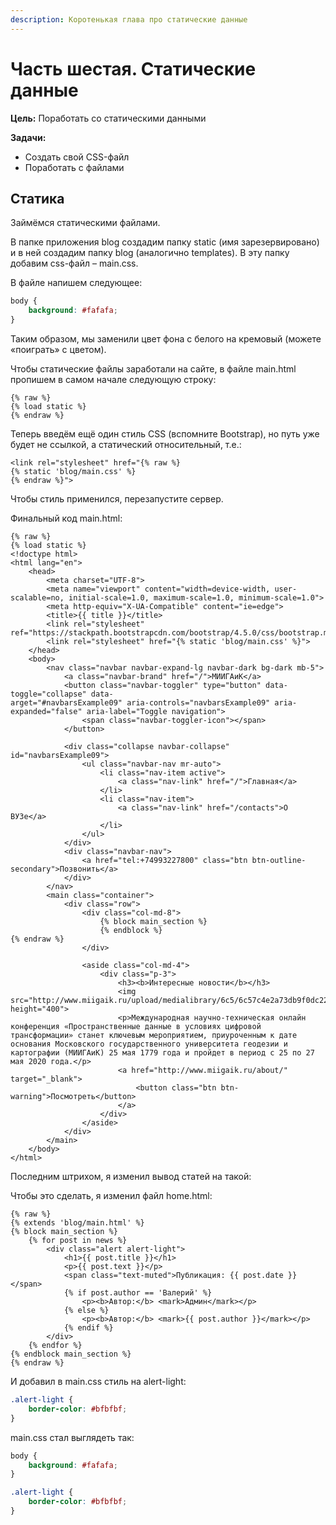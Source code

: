 ```yaml
---
description: Коротенькая глава про статические данные
---
```


# Часть шестая. Статические данные

**Цель:** Поработать со статическими данными

**Задачи:**

* Создать свой CSS-файл
* Поработать с файлами

## Статика

Займёмся статическими файлами.

В папке приложения blog создадим папку static (имя зарезервировано) и в ней создадим папку blog (аналогично templates). В эту папку добавим css-файл – main.css.

В файле напишем следующее:

```css
body { 
    background: #fafafa;  
}
```

Таким образом, мы заменили цвет фона с белого на кремовый (можете «поиграть» с цветом).

Чтобы статические файлы заработали на сайте, в файле main.html пропишем в самом начале следующую строку:

```markup
{% raw %}
{% load static %}
{% endraw %}
```

Теперь введём ещё один стиль CSS (вспомните Bootstrap), но путь уже будет не ссылкой, а статический относительный, т.е.:

```markup
<link rel="stylesheet" href="{% raw %}
{% static 'blog/main.css' %}
{% endraw %}">
```

Чтобы стиль применился, перезапустите сервер.

Финальный код main.html:

```markup
{% raw %}
{% load static %}
<!doctype html>
<html lang="en">
    <head>
        <meta charset="UTF-8">
        <meta name="viewport" content="width=device-width, user-scalable=no, initial-scale=1.0, maximum-scale=1.0, minimum-scale=1.0">
        <meta http-equiv="X-UA-Compatible" content="ie=edge">
        <title>{{ title }}</title>
        <link rel="stylesheet" ref="https://stackpath.bootstrapcdn.com/bootstrap/4.5.0/css/bootstrap.min.css">
        <link rel="stylesheet" href="{% static 'blog/main.css' %}">
    </head>
    <body>
        <nav class="navbar navbar-expand-lg navbar-dark bg-dark mb-5">
            <a class="navbar-brand" href="/">МИИГАиК</a>
            <button class="navbar-toggler" type="button" data-toggle="collapse" data-
arget="#navbarsExample09" aria-controls="navbarsExample09" aria-expanded="false" aria-label="Toggle navigation">
                <span class="navbar-toggler-icon"></span>
            </button>

            <div class="collapse navbar-collapse" id="navbarsExample09">
                <ul class="navbar-nav mr-auto">
                    <li class="nav-item active">
                        <a class="nav-link" href="/">Главная</a>
                    </li>
                    <li class="nav-item">
                        <a class="nav-link" href="/contacts">О ВУЗе</a>
                    </li>
                </ul>
            </div>
            <div class="navbar-nav">
                <a href="tel:+74993227800" class="btn btn-outline-secondary">Позвонить</a>
            </div>
        </nav>
        <main class="container">
            <div class="row">
                <div class="col-md-8">
                    {% block main_section %}
                    {% endblock %}
{% endraw %}
                </div>

                <aside class="col-md-4">
                    <div class="p-3">
                        <h3><b>Интересные новости</b></h3>
                        <img src="http://www.miigaik.ru/upload/medialibrary/6c5/6c57c4e2a73db9f0dc225b28c8dab3f6.png" height="400">
                        <p>Международная научно-техническая онлайн конференция «Пространственные данные в условиях цифровой трансформации» станет ключевым мероприятием, приуроченным к дате основания Московского государственного университета геодезии и картографии (МИИГАиК) 25 мая 1779 года и пройдет в период с 25 по 27 мая 2020 года.</p>
                        <a href="http://www.miigaik.ru/about/" target="_blank">
                            <button class="btn btn-warning">Посмотреть</button>
                        </a>
                    </div>
                </aside>
            </div>
        </main>
    </body>
</html>
```

Последним штрихом, я изменил вывод статей на такой:

Чтобы это сделать, я изменил файл home.html:

```markup
{% raw %}
{% extends 'blog/main.html' %}
{% block main_section %}
    {% for post in news %}
        <div class="alert alert-light">
            <h1>{{ post.title }}</h1>
            <p>{{ post.text }}</p>
            <span class="text-muted">Публикация: {{ post.date }}</span>
            {% if post.author == 'Валерий' %}
                <p><b>Автор:</b> <mark>Админ</mark></p>
            {% else %}
                <p><b>Автор:</b> <mark>{{ post.author }}</mark></p>
            {% endif %}
        </div>
    {% endfor %}
{% endblock main_section %}
{% endraw %}
```

И добавил в main.css стиль на alert-light:

```css
.alert-light {  
    border-color: #bfbfbf;  
}
```

main.css стал выглядеть так:

```css
body {  
    background: #fafafa;  
}  

.alert-light {  
    border-color: #bfbfbf;  
}
```
